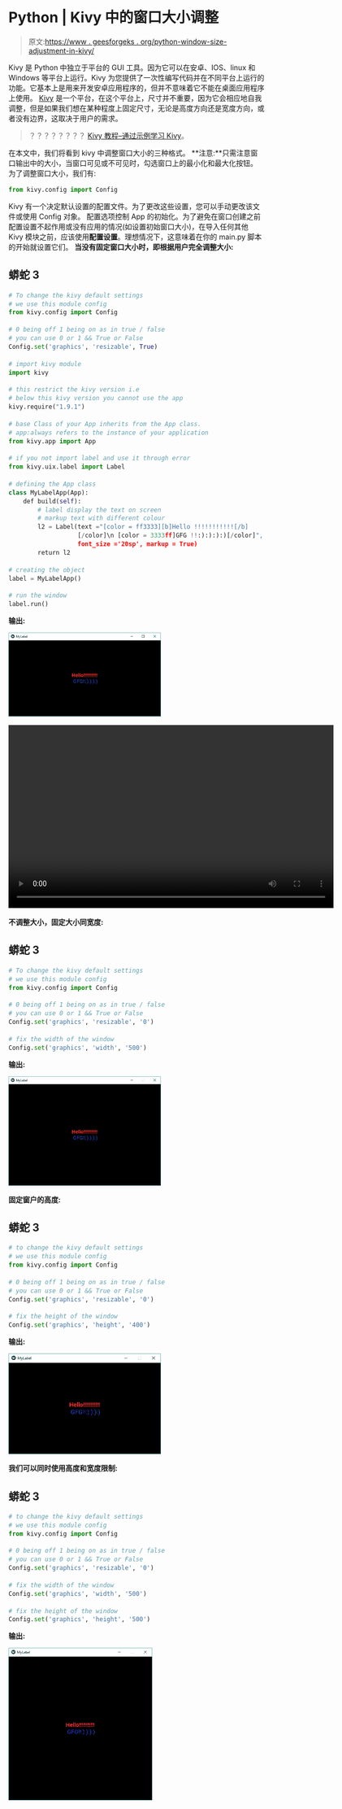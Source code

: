 # Python | Kivy 中的窗口大小调整

> 原文:[https://www . geesforgeks . org/python-window-size-adjustment-in-kivy/](https://www.geeksforgeeks.org/python-window-size-adjustment-in-kivy/)

Kivy 是 Python 中独立于平台的 GUI 工具。因为它可以在安卓、IOS、linux 和 Windows 等平台上运行。Kivy 为您提供了一次性编写代码并在不同平台上运行的功能。它基本上是用来开发安卓应用程序的，但并不意味着它不能在桌面应用程序上使用。
[Kivy](https://www.geeksforgeeks.org/kivy-tutorial/) 是一个平台，在这个平台上，尺寸并不重要，因为它会相应地自我调整，但是如果我们想在某种程度上固定尺寸，无论是高度方向还是宽度方向，或者没有边界，这取决于用户的需求。

> ？？？？？？？？ [Kivy 教程–通过示例学习 Kivy](https://www.geeksforgeeks.org/kivy-tutorial/)。

在本文中，我们将看到 kivy 中调整窗口大小的三种格式。
**注意:**只需注意窗口输出中的大小，当窗口可见或不可见时，勾选窗口上的最小化和最大化按钮。
为了调整窗口大小，我们有:

```py
from kivy.config import Config
```

Kivy 有一个决定默认设置的配置文件。为了更改这些设置，您可以手动更改该文件或使用 Config 对象。
配置选项控制 App 的初始化。为了避免在窗口创建之前配置设置不起作用或没有应用的情况(如设置初始窗口大小)，在导入任何其他 Kivy 模块之前，应该使用**配置设置**。理想情况下，这意味着在你的 main.py 脚本的开始就设置它们。
**当没有固定窗口大小时，即根据用户完全调整大小:**

## 蟒蛇 3

```py
# To change the kivy default settings
# we use this module config
from kivy.config import Config

# 0 being off 1 being on as in true / false
# you can use 0 or 1 && True or False
Config.set('graphics', 'resizable', True)

# import kivy module
import kivy

# this restrict the kivy version i.e
# below this kivy version you cannot use the app
kivy.require("1.9.1")

# base Class of your App inherits from the App class.
# app:always refers to the instance of your application
from kivy.app import App

# if you not import label and use it through error
from kivy.uix.label import Label

# defining the App class
class MyLabelApp(App):
    def build(self):
        # label display the text on screen
        # markup text with different colour
        l2 = Label(text ="[color = ff3333][b]Hello !!!!!!!!!!![/b]
                   [/color]\n [color = 3333ff]GFG !!:):):):)[/color]",
                   font_size ='20sp', markup = True)    
        return l2

# creating the object
label = MyLabelApp()

# run the window
label.run()
```

**输出:**

![](img/4da340c5a33667c8bb428bdbf66486aa.png)

<video class="wp-video-shortcode" id="video-299730-1" width="640" height="360" preload="metadata" controls=""><source type="video/mp4" src="https://media.geeksforgeeks.org/wp-content/uploads/20190502230022/resize.mp4?_=1">[https://media.geeksforgeeks.org/wp-content/uploads/20190502230022/resize.mp4](https://media.geeksforgeeks.org/wp-content/uploads/20190502230022/resize.mp4)</video>

**不调整大小，固定大小同宽度:**

## 蟒蛇 3

```py
# To change the kivy default settings
# we use this module config
from kivy.config import Config

# 0 being off 1 being on as in true / false
# you can use 0 or 1 && True or False
Config.set('graphics', 'resizable', '0')

# fix the width of the window
Config.set('graphics', 'width', '500')
```

**输出:**

![](img/88a30a5643ac3b658a8bbe2ddfec5d97.png)

**固定窗户的高度:**

## 蟒蛇 3

```py
# to change the kivy default settings
# we use this module config
from kivy.config import Config

# 0 being off 1 being on as in true / false
# you can use 0 or 1 && True or False
Config.set('graphics', 'resizable', '0')

# fix the height of the window
Config.set('graphics', 'height', '400')
```

**输出:**

![](img/be735469dc543bc848574f89fef40674.png)

**我们可以同时使用高度和宽度限制:**

## 蟒蛇 3

```py
# to change the kivy default settings
# we use this module config
from kivy.config import Config

# 0 being off 1 being on as in true / false
# you can use 0 or 1 && True or False
Config.set('graphics', 'resizable', '0')

# fix the width of the window
Config.set('graphics', 'width', '500')

# fix the height of the window
Config.set('graphics', 'height', '500')
```

**输出:**

![](img/4f93ef226cc4b1a279a1d719fbe3bd9e.png)